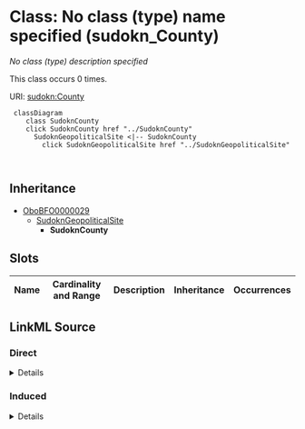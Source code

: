 

# Class: No class (type) name specified (sudokn_County)


_No class (type) description specified_






This class occurs 0 times.


URI: [sudokn:County](http://asu.edu/semantics/SUDOKN/County)






```mermaid
 classDiagram
    class SudoknCounty
    click SudoknCounty href "../SudoknCounty"
      SudoknGeopoliticalSite <|-- SudoknCounty
        click SudoknGeopoliticalSite href "../SudoknGeopoliticalSite"
      
      
```





## Inheritance
* [OboBFO0000029](../classes/OboBFO0000029.md)
    * [SudoknGeopoliticalSite](../classes/SudoknGeopoliticalSite.md)
        * **SudoknCounty**



## Slots

| Name | Cardinality and Range | Description | Inheritance | Occurrences |
| ---  | --- | --- | --- | --- |














## LinkML Source

<!-- TODO: investigate https://stackoverflow.com/questions/37606292/how-to-create-tabbed-code-blocks-in-mkdocs-or-sphinx -->

### Direct

<details>

```yaml
name: sudokn_County
conforms_to: No schema conformance document specified
annotations:
  count:
    tag: count
    value: 0
description: No class (type) description specified
title: No class (type) name specified
from_schema: sudokn-kg
rank: 1000
is_a: sudokn_GeopoliticalSite
class_uri: sudokn:County

```
</details>

### Induced

<details>

```yaml
name: sudokn_County
conforms_to: No schema conformance document specified
annotations:
  count:
    tag: count
    value: 0
description: No class (type) description specified
title: No class (type) name specified
from_schema: sudokn-kg
rank: 1000
is_a: sudokn_GeopoliticalSite
class_uri: sudokn:County

```
</details>
